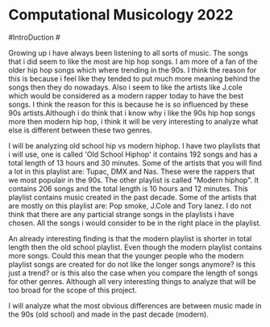 # Computational Musicology 2022

#IntroDuction #

Growing up i have always been listening to all sorts of music. The songs that i did seem to like the most are hip hop songs. I am more of a fan of the older hip hop songs which where trending in the 90s. I think the reason for this is because i feel like they tended to put much more meaning behind the songs then they do nowadays. Also i seem to like the artists like J.cole which would be considered as a modern rapper today to have the best songs. I think the reason for this is because he is so influenced by these 90s artists.Although i do think that i know why i like the 90s hip hop songs more then modern hip hop, i think it will be very interesting to analyze what else is different between these two genres. 


I will be analyzing old school hip vs modern hiphop. I have two playlists that i will use, one is called 'Old School Hiphop' it contains 192 songs and has a total length of 13 hours and 30 minutes. Some of the artists that you will find a lot in this playlist are: Tupac, DMX and Nas. These were the rappers that we most populair in the 90s. The other playlist is called "Modern hiphop". It contains 206 songs and the total length is 10 hours and 12 minutes. This playlist contains music created in the past decade. Some of the artists that are mostly on this playlist are: Pop smoke, J.Cole and Tory lanez. I do not think that there are any particial strange songs in the playlists i have chosen. All the songs i would consider to be in the right place in the playlist. 

An already interesting finding is that the modern playlist is shorter in total length then the old school playlist. Even though the modern playlist contains more songs. Could this mean that the younger people who the modern playlist songs are created for do not like the longer songs anymore? is this just a trend? or is this also the case when you compare the length of songs for other genres. Although all very interesting things to analyze that will be too broad for the scope of this project.

I will analyze what the most obvious differences are between music made in the 90s (old school) and made in the past decade (modern). 
